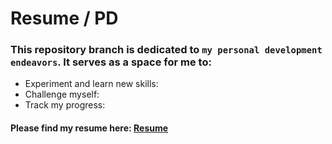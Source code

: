 # Resume / PD
### This repository branch is dedicated to `my personal development endeavors`. It serves as a space for me to: 
- Experiment and learn new skills:
- Challenge myself:
- Track my progress:
#### Please find my resume here: [Resume](https://mukesh16.github.io/mukesh16/Mukesh_resume.pdf)
